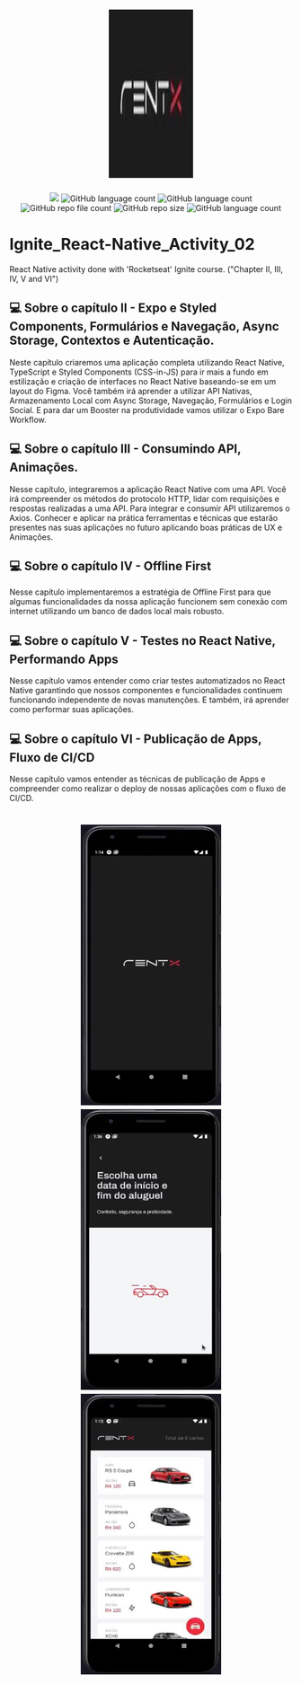 <h1 align="center">
  <img src="Print/Print.jpg" width="150" height="300">
</h1>

<p align="center">
  <img src="http://img.shields.io/static/v1?label=STATUS&message=Concluded&color=blue&style=flat"/>
  <img alt="GitHub language count" src="https://img.shields.io/github/languages/count/Rafa-KozAnd/Ignite_React-Native_Activity_02">
  <img alt="GitHub language count" src="https://img.shields.io/github/languages/top/Rafa-KozAnd/Ignite_React-Native_Activity_02">
  <img alt="GitHub repo file count" src="https://img.shields.io/github/directory-file-count/Rafa-KozAnd/Ignite_React-Native_Activity_02">
  <img alt="GitHub repo size" src="https://img.shields.io/github/repo-size/Rafa-KozAnd/Ignite_React-Native_Activity_02">
  <img alt="GitHub language count" src="https://img.shields.io/github/license/Rafa-KozAnd/Ignite_React-Native_Activity_02">
</p>

# Ignite_React-Native_Activity_02

React Native activity done with 'Rocketseat' Ignite course. ("Chapter II, III, IV, V and VI")

## 💻 Sobre o capítulo II - Expo e Styled Components, Formulários e Navegação, Async Storage, Contextos e Autenticação.

Neste capítulo criaremos uma aplicação completa utilizando React Native, TypeScript e Styled Components (CSS-in-JS) para ir mais a fundo em 
estilização e criação de interfaces no React Native baseando-se em um layout do Figma. Você também irá aprender a utilizar API Nativas, 
Armazenamento Local com Async Storage, Navegação, Formulários e Login Social. E para dar um Booster na produtividade vamos utilizar o 
Expo Bare Workflow.

## 💻 Sobre o capítulo III - Consumindo API, Animações.

Nesse capítulo, integraremos a aplicação React Native com uma API. Você irá compreender os métodos do protocolo HTTP, lidar com requisições
e respostas realizadas a uma API. Para integrar e consumir API utilizaremos o Axios.
Conhecer e aplicar na prática ferramentas e técnicas que estarão presentes nas suas aplicações no futuro aplicando boas práticas de UX e Animações.

## 💻 Sobre o capítulo IV - Offline First

Nesse capítulo implementaremos a estratégia de Offline First para que algumas funcionalidades da nossa aplicação funcionem sem conexão com internet
utilizando um banco de dados local mais robusto.

## 💻 Sobre o capítulo V - Testes no React Native, Performando Apps

Nesse capítulo vamos entender como criar testes automatizados no React Native garantindo que nossos componentes e funcionalidades continuem funcionando
independente de novas manutenções. E também, irá aprender como performar suas aplicações.

## 💻 Sobre o capítulo VI - Publicação de Apps, Fluxo de CI/CD

Nesse capítulo vamos entender as técnicas de publicação de Apps e compreender como realizar o deploy de nossas aplicações com o fluxo de CI/CD.

<h1 align="center">
  <img src="Print/Print01.jpg" width="250" height="500">   
  <img src="Print/Print02.jpg" width="250" height="500">   
  <img src="Print/Print03.jpg" width="250" height="500">   
</h1>
